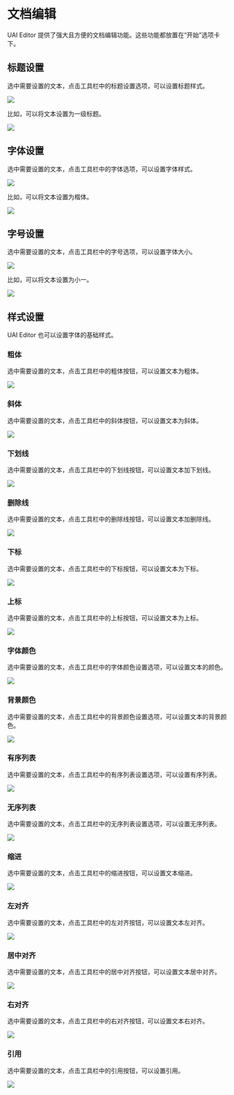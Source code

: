 # 文档编辑

UAI Editor 提供了强大且方便的文档编辑功能。这些功能都放置在“开始”选项卡下。

## 标题设置

选中需要设置的文本，点击工具栏中的标题设置选项，可以设置标题样式。

![](images/base-01.png)

比如，可以将文本设置为一级标题。

![](images/base-02.png)

## 字体设置

选中需要设置的文本，点击工具栏中的字体选项，可以设置字体样式。

![](images/base-03.png)

比如，可以将文本设置为楷体。

![](images/base-04.png)

## 字号设置

选中需要设置的文本，点击工具栏中的字号选项，可以设置字体大小。

![](images/base-05.png)

比如，可以将文本设置为小一。

![](images/base-06.png)

## 样式设置

UAI Editor 也可以设置字体的基础样式。

### 粗体

选中需要设置的文本，点击工具栏中的粗体按钮，可以设置文本为粗体。

![](images/base-07.png)

### 斜体

选中需要设置的文本，点击工具栏中的斜体按钮，可以设置文本为斜体。

![](images/base-08.png)

### 下划线

选中需要设置的文本，点击工具栏中的下划线按钮，可以设置文本加下划线。

![](images/base-09.png)

### 删除线

选中需要设置的文本，点击工具栏中的删除线按钮，可以设置文本加删除线。

![](images/base-10.png)

### 下标

选中需要设置的文本，点击工具栏中的下标按钮，可以设置文本为下标。

![](images/base-11.png)

### 上标

选中需要设置的文本，点击工具栏中的上标按钮，可以设置文本为上标。

![](images/base-12.png)

### 字体颜色

选中需要设置的文本，点击工具栏中的字体颜色设置选项，可以设置文本的颜色。

![](images/base-13.png)

### 背景颜色

选中需要设置的文本，点击工具栏中的背景颜色设置选项，可以设置文本的背景颜色。

![](images/base-14.png)

### 有序列表

选中需要设置的文本，点击工具栏中的有序列表设置选项，可以设置有序列表。

![](images/base-15.png)

### 无序列表

选中需要设置的文本，点击工具栏中的无序列表设置选项，可以设置无序列表。

![](images/base-16.png)

### 缩进

选中需要设置的文本，点击工具栏中的缩进按钮，可以设置文本缩进。

![](images/base-17.png)

### 左对齐

选中需要设置的文本，点击工具栏中的左对齐按钮，可以设置文本左对齐。

![](images/base-18.png)

### 居中对齐

选中需要设置的文本，点击工具栏中的居中对齐按钮，可以设置文本居中对齐。

![](images/base-19.png)

### 右对齐

选中需要设置的文本，点击工具栏中的右对齐按钮，可以设置文本右对齐。

![](images/base-20.png)

### 引用

选中需要设置的文本，点击工具栏中的引用按钮，可以设置引用。

![](images/base-21.png)
